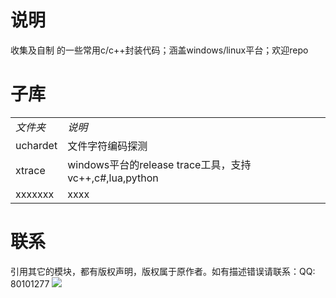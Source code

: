 说明
=======
收集及自制 的一些常用c/c++封装代码；涵盖windows/linux平台；欢迎repo

子库
===========


<table>
<tbody>
<tr><td><em>文件夹</em></td><td><em>说明</em></td></tr>
<tr><td>uchardet</td><td>文件字符编码探测</td></tr>
<tr><td>xtrace</td><td>windows平台的release trace工具，支持vc++,c#,lua,python</td></tr>
<tr><td>xxxxxxx</td><td>xxxx</td></tr>
</tbody>
</table>


联系
===========
引用其它的模块，都有版权声明，版权属于原作者。如有描述错误请联系：QQ: 80101277
![](https://github.com/wjx0912/CppBaseUtils/blob/master/icon.jpg)